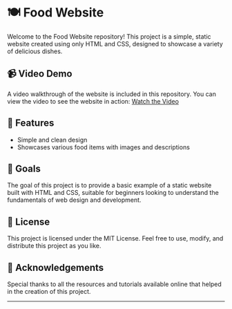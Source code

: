 # 🍽️ Food Website

Welcome to the Food Website repository! This project is a simple, static website created using only HTML and CSS, designed to showcase a variety of delicious dishes.

## 📹 Video Demo

A video walkthrough of the website is included in this repository. You can view the video to see the website in action: [Watch the Video](website.mp4) 
## 🚀 Features

- Simple and clean design
- Showcases various food items with images and descriptions

## 🎯 Goals

The goal of this project is to provide a basic example of a static website built with HTML and CSS, suitable for beginners looking to understand the fundamentals of web design and development.

## 📜 License

This project is licensed under the MIT License. Feel free to use, modify, and distribute this project as you like.

## 🙏 Acknowledgements

Special thanks to all the resources and tutorials available online that helped in the creation of this project.

---
